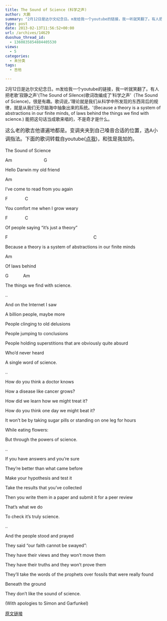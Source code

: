 ```yaml
---
title: The Sound of Science (科学之声)
author: 大鹏
summary: "2月12日是达尔文纪念日。m发给我一个youtube的链接，我一听就笑翻了。有人把老歌&#8217;寂静之声'(The Sound of Silence)歌词改编成了&#8217;科学之声&#8217;（The Sound of Science)，很是有趣。歌词说，&#8217;理论就是我们从科学中所发现的东西背后的规律，就是从我们无尽脑海中抽象出来的系统。'(Because a theory is a system of abstractions in our finite minds, of laws behind the things we find with science.) 能把这句话当成歌来唱的，不是奇才是什么。"
type: post
date: 2013-02-13T11:56:52+00:00
url: /archives/14629
duoshuo_thread_id:
  - 1360835854884405530
views:
  - 5
categories:
  - 未分类
tags:
  - 吉他

---
```

2月12日是达尔文纪念日。m发给我一个youtube的链接，我一听就笑翻了。有人把老歌&#8217;寂静之声'(The Sound of Silence)歌词改编成了&#8217;科学之声&#8217;（The Sound of Science)，很是有趣。歌词说，&#8217;理论就是我们从科学中所发现的东西背后的规律，就是从我们无尽脑海中抽象出来的系统。'(Because a theory is a system of abstractions in our finite minds, of laws behind the things we find with science.) 能把这句话当成歌来唱的，不是奇才是什么。



<span style="line-height: 1.714285714; font-size: 1rem;">这么老的歌吉他谱遍地都是。变调夹夹到自己嗓音合适的位置，选A小调指法。下面的歌词转载自youtube(<a href="http://youtu.be/0TZkKylFHDo">点我</a>)，和弦是我加的。</span>

The Sound of Science

Am                          G
  
Hello Darwin my old friend
  
Am
  
I&#8217;ve come to read from you again
  
F              C
  
You comfort me when I grow weary
  
F              C
  
Of people saying &#8220;it&#8217;s just a theory&#8221;
  
F                                                                      C
  
Because a theory is a system of abstractions in our finite minds
  
Am
  
Of laws behind
  
G            Am
  
The things we find with science.
  
..
  
And on the Internet I saw
  
A billion people, maybe more
  
People clinging to old delusions
  
People jumping to conclusions
  
People holding superstitions that are obviously quite absurd
  
Who&#8217;d never heard
  
A single word of science.
  
..
  
How do you think a doctor knows
  
How a disease like cancer grows?
  
How did we learn how we might treat it?
  
How do you think one day we might beat it?
  
It won&#8217;t be by taking sugar pills or standing on one leg for hours
  
While eating flowers:
  
But through the powers of science.
  
..
  
If you have answers and you&#8217;re sure
  
They&#8217;re better than what came before
  
Make your hypothesis and test it
  
Take the results that you&#8217;ve collected
  
Then you write them in a paper and submit it for a peer review
  
That&#8217;s what we do
  
To check it&#8217;s truly science.
  
..
  
And the people stood and prayed
  
They said &#8220;our faith cannot be swayed&#8221;:
  
They have their views and they won&#8217;t move them
  
They have their truths and they won&#8217;t prove them
  
They&#8217;ll take the words of the prophets over fossils that were really found
  
Beneath the ground
  
They don&#8217;t like the sound of science.
  
(With apologies to Simon and Garfunkel)

[原文链接](http://dapengde.com/archives/14629)

